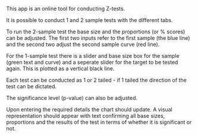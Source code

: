 This app is an online tool for conducting Z-tests.
                 
It is possible to conduct 1 and 2 sample tests with the different tabs.

To run the 2-sample test the base size and the proportions (or % scores) can be adjusted. The first two inputs refer to the first sample (the blue line) and the second two adjust the second sample curve (red line).

For the 1-sample test there is a slider and base size box for the sample (green text and curve) and a seperate slider for the target to be tested again. This is plotted as a vertical black line.

Each test can be conducted as 1 or 2 tailed - if 1 tailed the direction of the test can be dictated.
                 
The significance level (p-value) can also be adjusted.

Upon entering the required details the chart should update. A visual representation should appear with text confirming all base sizes, proportions and the results of the test in terms of whether it is significant or not.

